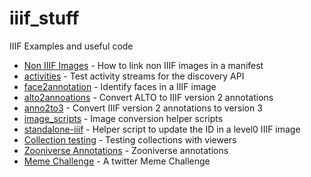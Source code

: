 # iiif_stuff
IIIF Examples and useful code

 * [Non IIIF Images](simple_images/) - How to link non IIIF images in a manifest
 * [activities](activities/) - Test activity streams for the discovery API
 * [face2annotation](face2annotation/) - Identify faces in a IIIF image
 * [alto2annoations](alto2annotations/) - Convert ALTO to IIIF version 2 annotations
 * [anno2to3](anno2to3/) - Convert IIIF version 2 annotations to version 3
 * [image_scripts](image_scripts/) - Image conversion helper scripts
 * [standalone-iiif](standalone-iiif/) - Helper script to update the ID in a level0 IIIF image
 * [Collection testing](collections/) - Testing collections with viewers
 * [Zooniverse Annotations](zooniverse/) - Zooniverse annotations
 * [Meme Challenge](meme_challenge/) - A twitter Meme Challenge
